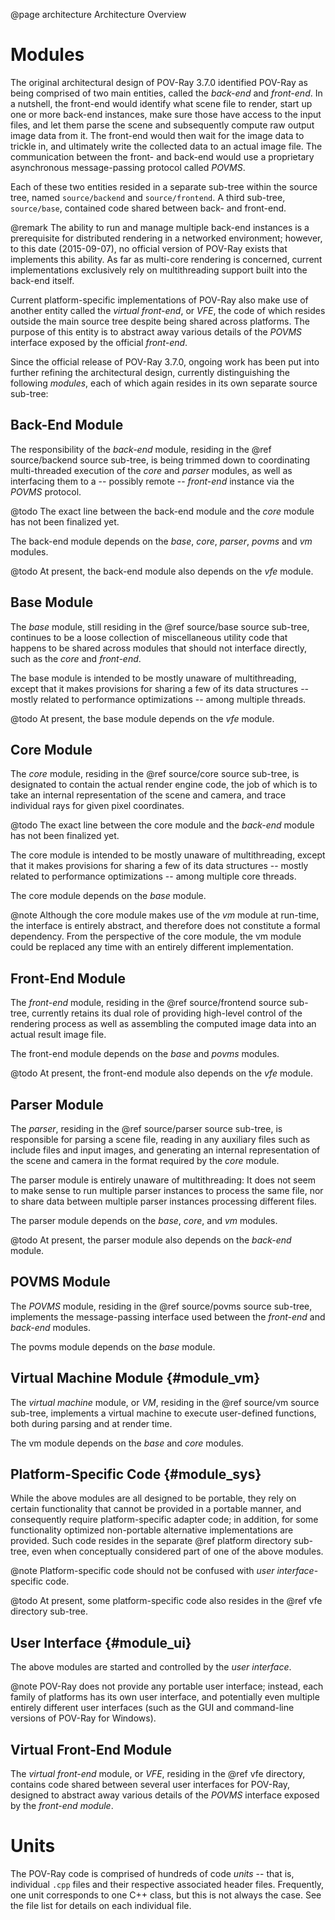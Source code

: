 @page architecture  Architecture Overview


Modules
=======

The original architectural design of POV-Ray 3.7.0 identified POV-Ray as being comprised of two main entities, called
the _back-end_ and _front-end_. In a nutshell, the front-end would identify what scene file to render, start up one or
more back-end instances, make sure those have access to the input files, and let them parse the scene and subsequently
compute raw output image data from it. The front-end would then wait for the image data to trickle in, and ultimately
write the collected data to an actual image file. The communication between the front- and back-end would use a
proprietary asynchronous message-passing protocol called _POVMS_.

Each of these two entities resided in a separate sub-tree within the source tree, named `source/backend` and
`source/frontend`. A third sub-tree, `source/base`, contained code shared between back- and front-end.

@remark
    The ability to run and manage multiple back-end instances is a prerequisite for distributed rendering in a networked
    environment; however, to this date (2015-09-07), no official version of POV-Ray exists that implements this ability.
    As far as multi-core rendering is concerned, current implementations exclusively rely on multithreading support
    built into the back-end itself.

Current platform-specific implementations of POV-Ray also make use of another entity called the _virtual front-end_, or
_VFE_, the code of which resides outside the main source tree despite being shared across platforms. The purpose of this
entity is to abstract away various details of the _POVMS_ interface exposed by the official _front-end_.

Since the official release of POV-Ray 3.7.0, ongoing work has been put into further refining the architectural design,
currently distinguishing the following _modules_, each of which again resides in its own separate source sub-tree:


Back-End Module
---------------

The responsibility of the _back-end_ module, residing in the @ref source/backend source sub-tree, is being trimmed down
to coordinating multi-threaded execution of the _core_ and _parser_ modules, as well as interfacing them to a --
possibly remote -- _front-end_ instance via the _POVMS_ protocol.

@todo
    The exact line between the back-end module and the _core_ module has not been finalized yet.

The back-end module depends on the _base_, _core_, _parser_, _povms_ and _vm_ modules.

@todo
    At present, the back-end module also depends on the _vfe_ module.


Base Module
-----------

The _base_ module, still residing in the @ref source/base source sub-tree, continues to be a loose collection of
miscellaneous utility code that happens to be shared across modules that should not interface directly, such as the
_core_ and _front-end_.

The base module is intended to be mostly unaware of multithreading, except that it makes provisions for sharing a few of
its data structures -- mostly related to performance optimizations -- among multiple threads.

@todo
    At present, the base module depends on the _vfe_ module.


Core Module
-----------

The _core_ module, residing in the @ref source/core source sub-tree, is designated to contain the actual render engine
code, the job of which is to take an internal representation of the scene and camera, and trace individual rays for
given pixel coordinates.

@todo The exact line between the core module and the _back-end_ module has not been finalized yet.

The core module is intended to be mostly unaware of multithreading, except that it makes provisions for sharing a few of
its data structures -- mostly related to performance optimizations -- among multiple core threads.

The core module depends on the _base_ module.

@note
    Although the core module makes use of the _vm_ module at run-time, the interface is entirely abstract, and
    therefore does not constitute a formal dependency. From the perspective of the core module, the vm module could be
    replaced any time with an entirely different implementation.


Front-End Module
----------------

The _front-end_ module, residing in the @ref source/frontend source sub-tree, currently retains its dual role of
providing high-level control of the rendering process as well as assembling the computed image data into an actual
result image file.

The front-end module depends on the _base_ and _povms_ modules.

@todo
    At present, the front-end module also depends on the _vfe_ module.


Parser Module
-------------

The _parser_, residing in the @ref source/parser source sub-tree, is responsible for parsing a scene file, reading in
any auxiliary files such as include files and input images, and generating an internal representation of the scene and
camera in the format required by the _core_ module.

The parser module is entirely unaware of multithreading: It does not seem to make sense to run multiple parser instances
to process the same file, nor to share data between multiple parser instances processing different files.

The parser module depends on the _base_, _core_, and _vm_ modules.

@todo
    At present, the parser module also depends on the _back-end_ module.


POVMS Module
------------

The _POVMS_ module, residing in the @ref source/povms source sub-tree, implements the message-passing interface used
between the _front-end_ and _back-end_ modules.

The povms module depends on the _base_ module.


Virtual Machine Module {#module_vm}
----------------------

The _virtual machine_ module, or _VM_, residing in the @ref source/vm source sub-tree, implements a virtual machine to
execute user-defined functions, both during parsing and at render time.

The vm module depends on the _base_ and _core_ modules.


Platform-Specific Code {#module_sys}
----------------------

While the above modules are all designed to be portable, they rely on certain functionality that cannot be provided in a
portable manner, and consequently require platform-specific adapter code; in addition, for some functionality optimized
non-portable alternative implementations are provided. Such code resides in the separate @ref platform directory
sub-tree, even when conceptually considered part of one of the above modules.

@note
    Platform-specific code should not be confused with _user interface_-specific code.

@todo
    At present, some platform-specific code also resides in the @ref vfe directory sub-tree.


User Interface {#module_ui}
--------------

The above modules are started and controlled by the _user interface_.

@note
    POV-Ray does not provide any portable user interface; instead, each family of platforms has its own user interface,
    and potentially even multiple entirely different user interfaces (such as the GUI and command-line versions of
    POV-Ray for Windows).


Virtual Front-End Module
------------------------

The _virtual front-end_ module, or _VFE_, residing in the @ref vfe directory, contains code shared between several
user interfaces for POV-Ray, designed to abstract away various details of the _POVMS_ interface exposed by the
_front-end module_.


Units
=====

The POV-Ray code is comprised of hundreds of code _units_ -- that is, individual `.cpp` files and their respective
associated header files. Frequently, one unit corresponds to one C++ class, but this is not always the case. See the
file list for details on each individual file.
